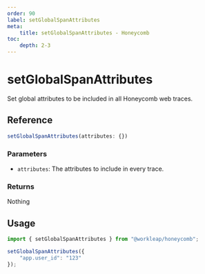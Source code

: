 ```yaml
---
order: 90
label: setGlobalSpanAttributes
meta:
    title: setGlobalSpanAttributes - Honeycomb
toc:
    depth: 2-3
---
```


# setGlobalSpanAttributes

Set global attributes to be included in all Honeycomb web traces.

## Reference

```ts
setGlobalSpanAttributes(attributes: {})
```

### Parameters

- `attributes`: The attributes to include in every trace.

### Returns

Nothing

## Usage

```ts
import { setGlobalSpanAttributes } from "@workleap/honeycomb";

setGlobalSpanAttributes({
    "app.user_id": "123"
});
```
